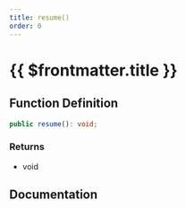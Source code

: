 ```yaml
---
title: resume()
order: 0
---
```


# {{ $frontmatter.title }}

## Function Definition

```ts
public resume(): void;
```

### Returns

* void

## Documentation

<!--@include: ./parts/resume.md-->
